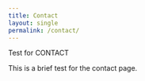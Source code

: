 ```yaml
---
title: Contact
layout: single   
permalink: /contact/
---
```


Test for CONTACT

This is a brief test for the contact page.